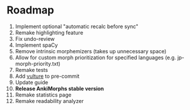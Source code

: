 # Roadmap

1. Implement optional "automatic recalc before sync"
2. Remake highlighting feature
3. Fix undo-review
4. Implement spaCy
5. Remove intrinsic morphemizers (takes up unnecessary space)
6. Allow for custom morph prioritization for specified languages (e.g. jp-morph-priority.txt)
7. Remake tests
8. Add [vulture](https://github.com/jendrikseipp/vulture) to pre-commit
9. Update guide
10. **Release AnkiMorphs stable version**
11. Remake statistics page
12. Remake readability analyzer



